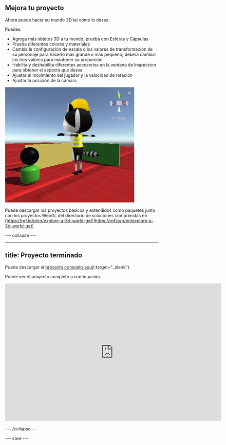 ## Mejora tu proyecto

Ahora puede hacer su mundo 3D tal como lo desea.

Puedes:
+ Agrega más objetos 3D a tu mundo, prueba con Esferas y Cápsulas
+ Prueba diferentes colores y materiales
+ Cambia la configuración de escala o los valores de transformación de su personaje para hacerlo más grande o más pequeño; deberá cambiar los tres valores para mantener su proporción
+ Habilita y deshabilita diferentes accesorios en la ventana de Inspeccion para obtener el aspecto que desea
+ Ajustar el movimiento del jugador y la velocidad de rotación
+ Ajustar la posición de la cámara

![La vista de la escena con una nueva posición de la cámara, formas adicionales y un personaje ampliado con la malla de construcción activada.](images/customised-project.png)

Puede descargar los proyectos básicos y extendidos como paquetes junto con los proyectos WebGL del directorio de soluciones comprimidas en [https://rpf.io/p/en/explore-a-3d-world-get](https://rpf.io/p/en/explore-a-3d-world-get)

--- collapse ---

---
title: Proyecto terminado
---

Puede descargar el [proyecto completo aquí](https://rpf.io/p/en/explore-a-3d-world-get){:target="_blank"}.

Puede ver el proyecto completo a continuación.

<iframe allowtransparency="true" width="710" height="450" src="https://explore-a-3d-world-extended.rpfilt.repl.co" frameborder="0"></iframe>

--- /collapse ---

--- save ---
